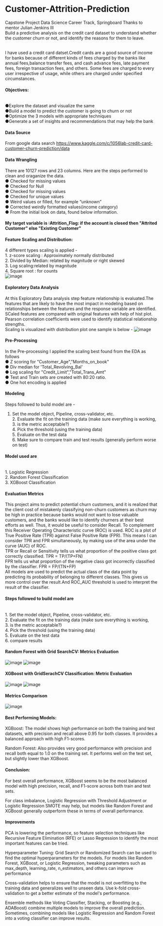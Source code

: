 # Customer-Attrition-Prediction

Capstone Project
Data Science Career Track, Springboard
Thanks to mentor Julian Jenkins III
<br />Build a predictive analysis on the credit card dataset to understand whether the customer churn or not, and identify the reasons for them to leave.

<br />I have used a credit card datset.Credit cards are a good source of income for banks because of different kinds of fees charged by the banks like annual fees,balance transfer fees, and cash advance fees, late payment fees, foreign transaction fees, and others. Some fees are charged to every user irrespective of usage, while others are charged under specified circumstances.
#### Objectives:
<br />●Explore the dataset and visualize the same
<br />●Build a model to predict the customer is going to churn or not
<br />●Optimize the 3 models with appropriate techniques
<br />●Generate a set of insights and recommendations that may help the bank
#### Data Source
From google data search
https://www.kaggle.com/c/1056lab-credit-card-customer-churn-prediction/data
#### Data Wrangling
There are 10127 rows and 23 columns. Here are the steps performed to clean and oraganize
the data.
<br />● Checked for missing values
<br />● Checked for Null
<br />● Checked for missing values
<br />● Checked for unique values
<br />● Weird values or filled, for example “unknown”
<br />● Corrected weirdly formatted values(income category)
<br />● From the initial look on data, found below information.
#### <b>My target variable is :Attrition_Flag: if the account is closed then "Attrited Customer" else "Existing Customer"</b>
#### Feature Scaling and Distribution:
4 different types scaling is applied -
<br />1. z-score scaling : Approximately normally distributed
<br />2. Divided by Median: related by magnitude or right skewed
<br />3. Log scaling:related by magnitude
<br />4. Square root : for counts
<br />![image](https://user-images.githubusercontent.com/87315447/160265343-4e7becfa-7992-40d7-89f3-d5b52837e66f.png)
#### Exploratory Data Analysis
At this Exploratory Data analysis step feature relationship is evaluated.The features that are likely to have the most impact in modeling based on relationships between the features and the response variable are identified. SCaled features are compared with original features with help of hist plot. Pearson correlation coefficients were used to identify statistical relationship strengths. 
<br />Scaling is visualized with distribution plot one sample is below -
![image](https://user-images.githubusercontent.com/87315447/160265382-e5115c84-5f8c-41ec-8739-b0a8658b808d.png)
#### Pre-Processing
In the Pre-processing I applied the scaling best found from the EDA as follows
<br />● Z scoring for "Customer_Age","Months_on_book"
<br />● Div median for 'Total_Revolving_Bal'
<br />● Log scaling for "Credit_Limit","Total_Trans_Amt"
<br />● Test and Train sets are created with 80:20 ratio.
<br />● One hot encoding is applied
#### Modeling
Steps followed to build model are -
1. Set the model object, Pipeline, cross-validator, etc.
<br />2. Evaluate the fit on the training data (make sure everything is working,
<br />3. is the metric acceptable?)
<br />4. Pick the threshold (using the training data)
<br />5. Evaluate on the test data
<br />6. Make sure to compare train and test results (generally perform worse on test)
#### Model used are
<br />1. Logistic Regression
<br />2. Random Forest Classification
<br />3. XGBoost Classification
#### Evaluation Metrics
This project aims to predict potential churn customers, and it is realized that the client cost of mistakenly classifying non-churn customers as churn may be high in practice because banks would not want to lose valuable customers, and the banks would like to identify churners at their best efforts as well. Thus, it would be useful to consider Recall. To complement this Receiver Operating Characteristic curve (ROC) is used. ROC is a plot of True Positive Rate (TPR) against False Positive Rate (FPR). This means I can consider TPR and FPR simultaneously, by making use of the area under the curve (AUC) of ROC. 
<br />TPR or Recall or Sensitivity tells us what proportion of the positive class got correctly classified. TPR = TP/(TP+FN)
<br />FPR tells us what proportion of the negative class got incorrectly classified by the classifier. FPR = FP/(TN+FP)
<br />All models are used to predict the actual class of the data point by predicting its probability of belonging to different classes. This gives us more control over the result.And ROC_AUC threshold is used to interpret the result of the classifier.
#### Steps followed to build model are
<br />1. Set the model object, Pipeline, cross-validator, etc.
<br />2. Evaluate the fit on the training data (make sure everything is working,
<br />3. is the metric acceptable?)
<br />4. Pick the threshold (using the training data)
<br />5. Evaluate on the test data
<br />6. compare results
#### Random Forest with Grid SearchCV: Metrics Evaluation
![image](https://github.com/user-attachments/assets/864247e4-b2d7-4c3e-b968-20e2fa4ae235)
![image](https://github.com/user-attachments/assets/1be2a121-2825-4b43-af49-af4bd1b4073f)

#### XGBoost with GridSerachCV Classification: Metric Evaluation
![image](https://github.com/user-attachments/assets/e44f592d-0529-438f-9ae1-0ee755674912)
![image](https://github.com/user-attachments/assets/c2786b3b-1f1e-4fc8-870b-e78a41024d13)

#### Metrics Comparison
![image](https://github.com/user-attachments/assets/7ba2ec0c-3aad-4dab-ba6e-839552877ca4)

#### Best Performing Models:

XGBoost: The model shows high performance on both the training and test datasets, with precision and recall above 0.95 for both classes. It provides a balanced approach with high F1-scores.

Random Forest: Also provides very good performance with precision and recall both equal to 1.0 on the training set. It performs well on the test set, but slightly lower than XGBoost.

#### Conclusion:

For best overall performance, XGBoost seems to be the most balanced model with high precision, recall, and F1-score across both train and test sets.

For class imbalance, Logistic Regression with Threshold Adjustment or Logistic Regression SMOTE may help, but models like Random Forest and XGBoost generally outperform these in terms of overall performance.

#### Improvements

PCA is lowering the performance, so feature selection techniques like Recursive Feature Elimination (RFE) or Lasso Regression to identify the most important features can be tried.

Hyperparameter Tuning: Grid Search or Randomized Search can be used to find the optimal hyperparameters for the models. For models like Random Forest, XGBoost, or Logistic Regression, tweaking parameters such as max_depth, learning_rate, n_estimators, and others can improve performance

Cross-validation helps to ensure that the model is not overfitting to the training data and generalizes well to unseen data. Use k-fold cross-validation to get a better estimate of the model's performance.

Ensemble methods like Voting Classifier, Stacking, or Boosting (e.g., ADABoost) combine multiple models to improve the overall prediction. Sometimes, combining models like Logistic Regression and Random Forest into a voting classifier can improve results.
